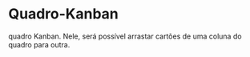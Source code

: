 # Quadro-Kanban
quadro Kanban. Nele, será possível arrastar cartões de uma coluna do quadro para outra.
